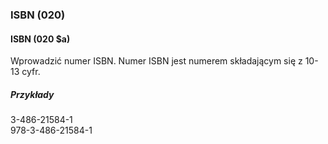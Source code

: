 ### ISBN (020)

#### ISBN (020 $a)
Wprowadzić numer ISBN. Numer ISBN jest numerem składającym się z 10-13 cyfr.

##### Przykłady  
3-486-21584-1  
978-3-486-21584-1
